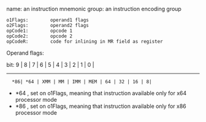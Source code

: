 name:		an instruction mnemonic
	group:		an instruction encoding group

	o1Flags:		operand1 flags
	o2Flags:		operand2 flags
	opCode1:		opcode 1
	opCode2:		opcode 2
	opCodeR:		code for inlining in MR field as register

Operand flags:

bit:	 9   |  8   |  7    |   6  |  5    |   4    |  3  |  2   |  1  | 0 |
______________________________________________
      *86| *64 | XMM | MM | IMM | MEM | 64 | 32 | 16 | 8|
	
- *64 , set on o1Flags, meaning that instruction available only for x64 processor mode
- *86 , set on o1Flags, meaning that instruction available only for x86 processor mode

